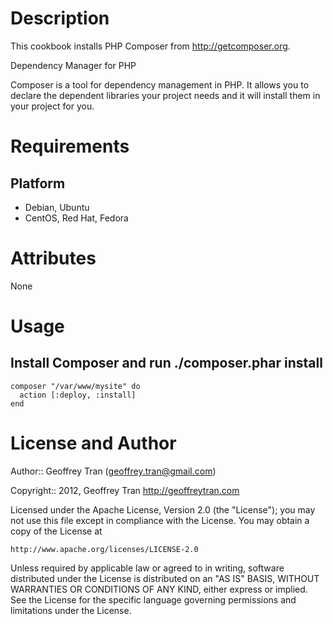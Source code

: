 Description
===========

This cookbook installs PHP Composer from http://getcomposer.org.

Dependency Manager for PHP

Composer is a tool for dependency management in PHP. It allows you to 
declare the dependent libraries your project needs and it will 
install them in your project for you.

Requirements
============

Platform
--------

* Debian, Ubuntu
* CentOS, Red Hat, Fedora


Attributes
==========

None

Usage
=====

## Install Composer and run ./composer.phar install

    composer "/var/www/mysite" do
      action [:deploy, :install]
    end

License and Author
==================

Author:: Geoffrey Tran (<geoffrey.tran@gmail.com>)

Copyright:: 2012, Geoffrey Tran <http://geoffreytran.com>

Licensed under the Apache License, Version 2.0 (the "License");
you may not use this file except in compliance with the License.
You may obtain a copy of the License at

    http://www.apache.org/licenses/LICENSE-2.0

Unless required by applicable law or agreed to in writing, software
distributed under the License is distributed on an "AS IS" BASIS,
WITHOUT WARRANTIES OR CONDITIONS OF ANY KIND, either express or implied.
See the License for the specific language governing permissions and
limitations under the License.

